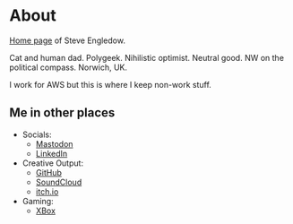 #  About

[Home page](https://en.wikipedia.org/wiki/Personal_web_page) of Steve
Engledow.

Cat and human dad. Polygeek. Nihilistic optimist. Neutral good. NW on
the political compass. Norwich, UK.

I work for AWS but this is where I keep non-work stuff.

## Me in other places

- Socials:
  - [Mastodon](https://retro.pizza/@stilvoid)
  - [LinkedIn](https://www.linkedin.com/in/stilvoid/)
- Creative Output:
  - [GitHub](https://github.com/stilvoid/)
  - [SoundCloud](https://soundcloud.com/stilvoid)
  - [itch.io](https://stilvoid.itch.io/)
- Gaming:
  - [XBox](https://www.xbox.com/en-GB/play/user/Stilvoid)
